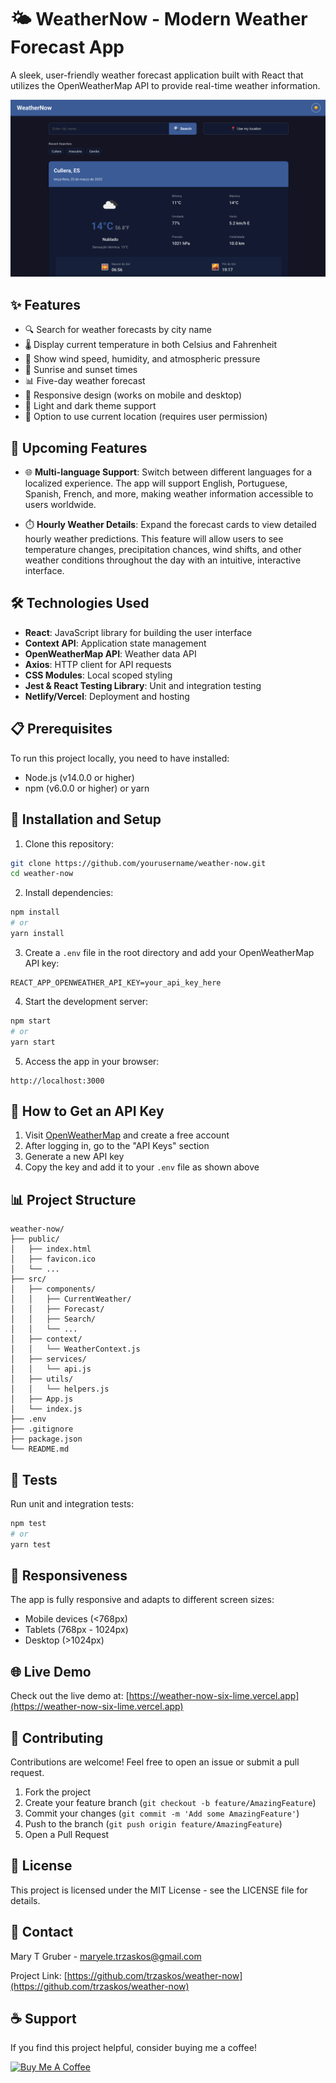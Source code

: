 # 🌤️ WeatherNow - Modern Weather Forecast App

A sleek, user-friendly weather forecast application built with React that utilizes the OpenWeatherMap API to provide real-time weather information.

![App Screenshot](./screenshots/app-screenshot.png)

## ✨ Features

- 🔍 Search for weather forecasts by city name
- 🌡️ Display current temperature in both Celsius and Fahrenheit
- 💨 Show wind speed, humidity, and atmospheric pressure
- 🌅 Sunrise and sunset times
- 📊 Five-day weather forecast
- 🌈 Responsive design (works on mobile and desktop)
- 🎨 Light and dark theme support
- 📍 Option to use current location (requires user permission)

## 🚧 Upcoming Features

- 🌐 **Multi-language Support**: Switch between different languages for a localized experience. The app will support English, Portuguese, Spanish, French, and more, making weather information accessible to users worldwide.

- ⏱️ **Hourly Weather Details**: Expand the forecast cards to view detailed hourly weather predictions. This feature will allow users to see temperature changes, precipitation chances, wind shifts, and other weather conditions throughout the day with an intuitive, interactive interface.

## 🛠️ Technologies Used

- **React**: JavaScript library for building the user interface
- **Context API**: Application state management
- **OpenWeatherMap API**: Weather data API
- **Axios**: HTTP client for API requests
- **CSS Modules**: Local scoped styling
- **Jest & React Testing Library**: Unit and integration testing
- **Netlify/Vercel**: Deployment and hosting

## 📋 Prerequisites

To run this project locally, you need to have installed:

- Node.js (v14.0.0 or higher)
- npm (v6.0.0 or higher) or yarn

## 🚀 Installation and Setup

1. Clone this repository:
```bash
git clone https://github.com/yourusername/weather-now.git
cd weather-now
```

2. Install dependencies:
```bash
npm install
# or
yarn install
```

3. Create a `.env` file in the root directory and add your OpenWeatherMap API key:
```
REACT_APP_OPENWEATHER_API_KEY=your_api_key_here
```

4. Start the development server:
```bash
npm start
# or
yarn start
```

5. Access the app in your browser:
```
http://localhost:3000
```

## 📝 How to Get an API Key

1. Visit [OpenWeatherMap](https://openweathermap.org/) and create a free account
2. After logging in, go to the "API Keys" section
3. Generate a new API key
4. Copy the key and add it to your `.env` file as shown above

## 📊 Project Structure

```
weather-now/
├── public/
│   ├── index.html
│   ├── favicon.ico
│   └── ...
├── src/
│   ├── components/
│   │   ├── CurrentWeather/
│   │   ├── Forecast/
│   │   ├── Search/
│   │   └── ...
│   ├── context/
│   │   └── WeatherContext.js
│   ├── services/
│   │   └── api.js
│   ├── utils/
│   │   └── helpers.js
│   ├── App.js
│   └── index.js
├── .env
├── .gitignore
├── package.json
└── README.md
```

## 🧪 Tests

Run unit and integration tests:

```bash
npm test
# or
yarn test
```

## 📱 Responsiveness

The app is fully responsive and adapts to different screen sizes:

- Mobile devices (<768px)
- Tablets (768px - 1024px)
- Desktop (>1024px)

## 🌐 Live Demo

Check out the live demo at: [https://weather-now-six-lime.vercel.app](https://weather-now-six-lime.vercel.app)

## 🤝 Contributing

Contributions are welcome! Feel free to open an issue or submit a pull request.

1. Fork the project
2. Create your feature branch (`git checkout -b feature/AmazingFeature`)
3. Commit your changes (`git commit -m 'Add some AmazingFeature'`)
4. Push to the branch (`git push origin feature/AmazingFeature`)
5. Open a Pull Request

## 📜 License

This project is licensed under the MIT License - see the LICENSE file for details.

## 📧 Contact

Mary T Gruber - [maryele.trzaskos@gmail.com](mailto:maryele.trzaskos@gmail.com)

Project Link: [https://github.com/trzaskos/weather-now](https://github.com/trzaskos/weather-now)

## ☕ Support

If you find this project helpful, consider buying me a coffee!

<a href="https://www.buymeacoffee.com/trzaskos" target="_blank">
  <img src="https://cdn.buymeacoffee.com/buttons/v2/default-yellow.png" alt="Buy Me A Coffee" style="height: 60px !important;width: 217px !important;" >
</a>